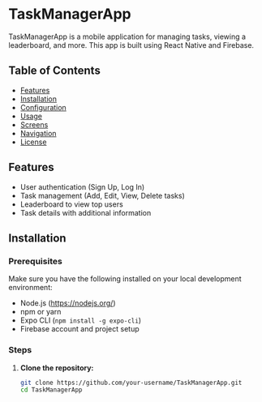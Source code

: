 # TaskManagerApp

TaskManagerApp is a mobile application for managing tasks, viewing a leaderboard, and more. This app is built using React Native and Firebase.

## Table of Contents

- [Features](#features)
- [Installation](#installation)
- [Configuration](#configuration)
- [Usage](#usage)
- [Screens](#screens)
- [Navigation](#navigation)
- [License](#license)

## Features

- User authentication (Sign Up, Log In)
- Task management (Add, Edit, View, Delete tasks)
- Leaderboard to view top users
- Task details with additional information

## Installation

### Prerequisites

Make sure you have the following installed on your local development environment:

- Node.js (https://nodejs.org/)
- npm or yarn
- Expo CLI (`npm install -g expo-cli`)
- Firebase account and project setup

### Steps

1. **Clone the repository:**

   ```bash
   git clone https://github.com/your-username/TaskManagerApp.git
   cd TaskManagerApp
